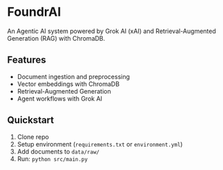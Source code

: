 # FoundrAI
An Agentic AI system powered by Grok AI (xAI) and Retrieval-Augmented Generation (RAG) with ChromaDB.

## Features
- Document ingestion and preprocessing
- Vector embeddings with ChromaDB
- Retrieval-Augmented Generation
- Agent workflows with Grok AI

## Quickstart
1. Clone repo
2. Setup environment (`requirements.txt` or `environment.yml`)
3. Add documents to `data/raw/`
4. Run: `python src/main.py`